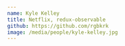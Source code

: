 ```yaml
---
name: Kyle Kelley
title: Netflix, redux-observable
github: https://github.com/rgbkrk
image: /media/people/kyle-kelley.jpg
---
```


